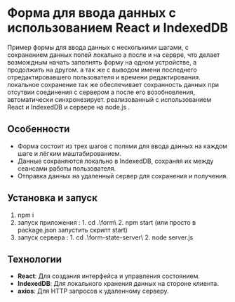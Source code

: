 # Форма для ввода данных с использованием React и IndexedDB

Пример формы для ввода данных с несколькими шагами, с сохранением данных полей локально а после и на сервре,
что делает возмождным начать заполнять форму на одном устройстве, а продолжить на другом. 
а так же с выводом имени последнего отредактировавшего пользователя и времени редактирования. 
локальное сохранение так же обеспечивает сохранность данных при отсутвии соединения с сервером а после его возобновления, автоматически синхронезирует.
реализованный с использованием React и IndexedDB и сервере на node.js .

## Особенности

- Форма состоит из трех шагов с полями для ввода данных на каждом шаге и лёгким маштабированием.
- Данные сохраняются локально в IndexedDB, сохраняя их между сеансами работы пользователя.
- Отправка данных на удаленный сервер для сохранения и получения.

## Установка и запуск
1. npm i
2. запуск приложения : 1. cd .\form\ 2. npm start  (или просто в package.json запустить скрипт start)
3. запуск сервера : 1. cd .\form-state-server\ 2. node server.js


## Технологии

- **React**: Для создания интерфейса и управления состоянием.
- **IndexedDB**: Для локального хранения данных на стороне клиента.
- **axios**: Для HTTP запросов к удаленному серверу.



